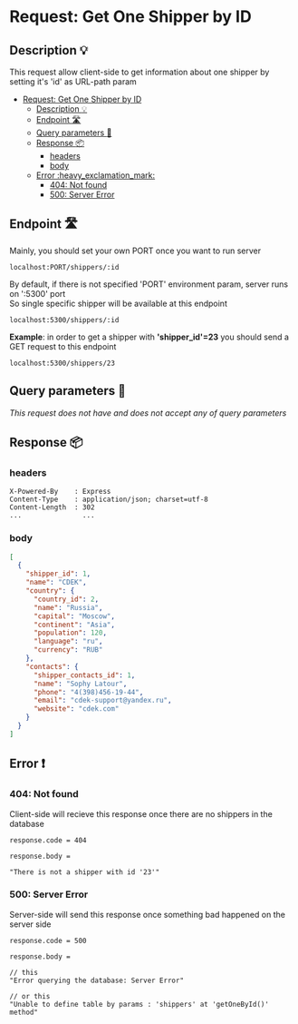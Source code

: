 # Request: Get One Shipper by ID

## Description :bulb:
This request allow client-side to get information about one shipper by setting it's 'id' as URL-path param  
- [Request: Get One Shipper by ID](#request-get-one-shipper-by-id)
  - [Description :bulb:](#description-bulb)
  - [Endpoint :motorway:](#endpoint-motorway)
  - [Query parameters :pencil:](#query-parameters-pencil)
  - [Response :package:](#response-package)
    - [headers](#headers)
    - [body](#body)
  - [Error :heavy\_exclamation\_mark:](#error-heavy_exclamation_mark)
    - [404: Not found](#404-not-found)
    - [500: Server Error](#500-server-error)

## Endpoint :motorway:
Mainly, you should set your own PORT once you want to run server
```
localhost:PORT/shippers/:id
```
By default, if there is not specified 'PORT' environment param, server runs on ':5300' port    
So single specific shipper will be available at this endpoint
```
localhost:5300/shippers/:id
```
**Example**: in order to get a shipper with **'shipper_id'=23** you should send a GET request to this endpoint
```
localhost:5300/shippers/23
```


## Query parameters :pencil:    
*This request does not have and does not accept any of query parameters*


## Response :package:
### headers
```
X-Powered-By    : Express
Content-Type    : application/json; charset=utf-8
Content-Length  : 302
...               ...
```
### body
```json
[
  {
    "shipper_id": 1,
    "name": "CDEK",
    "country": {
      "country_id": 2,
      "name": "Russia",
      "capital": "Moscow",
      "continent": "Asia",
      "population": 120,
      "language": "ru",
      "currency": "RUB"
    },
    "contacts": {
      "shipper_contacts_id": 1,
      "name": "Sophy Latour",
      "phone": "4(398)456-19-44",
      "email": "cdek-support@yandex.ru",
      "website": "cdek.com"
    }
  }
]
```
## Error :heavy_exclamation_mark:
### 404: Not found
Client-side will recieve this response once there are no shippers in the database
```
response.code = 404
```
```
response.body =

"There is not a shipper with id '23'"
```
### 500: Server Error
Server-side will send this response once something bad happened on the server side
```
response.code = 500
```
```
response.body =

// this
"Error querying the database: Server Error"

// or this
"Unable to define table by params : 'shippers' at 'getOneById()' method"
```
